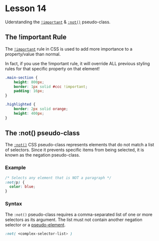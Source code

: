 # Lesson 14

Uderstanding the [`!important`](https://developer.mozilla.org/en-US/docs/Web/CSS/important) & [`:not()`](https://developer.mozilla.org/en-US/docs/Web/CSS/:not) pseudo-class.

## The !important Rule

The [`!important`](https://developer.mozilla.org/en-US/docs/Web/CSS/important) rule in CSS is used to add more importance to a property/value than normal.

In fact, if you use the !important rule, it will override ALL previous styling rules for that specific property on that element!

```CSS
.main-section {
	height: 800px;
	border: 1px solid #ccc !important;
	padding: 16px;
}

.highlighted {
	border: 2px solid orange;
	height: 400px;
}
```

## The :not() pseudo-class

The [`:not()`](https://developer.mozilla.org/en-US/docs/Web/CSS/:not) CSS pseudo-class represents elements that do not match a list of selectors. Since it prevents specific items from being selected, it is known as the negation pseudo-class.

### Example

```CSS
/* Selects any element that is NOT a paragraph */
:not(p) {
  color: blue;
}
```

### Syntax

The `:not()` pseudo-class requires a comma-separated list of one or more selectors as its argument. The list must not contain another negation selector or a [pseudo-element](https://developer.mozilla.org/en-US/docs/Web/CSS/Pseudo-elements).

```CSS
:not( <complex-selector-list> )
```
